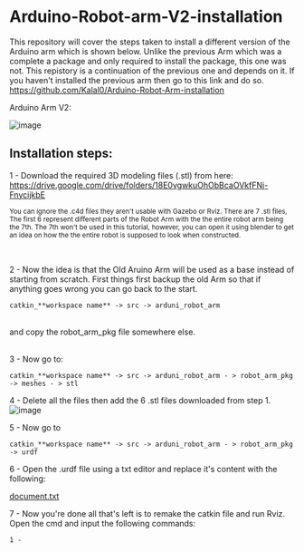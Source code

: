 # Arduino-Robot-arm-V2-installation
  This repository will cover the steps taken to install a different version of the Arduino arm which is shown below. Unlike the previous Arm which was a complete a package and only required to install the package, this one was not. This repistory is a continuation of the previous one and depends on it. If you haven't installed the previous arm then go to this link and do so.  https://github.com/Kalal0/Arduino-Robot-Arm-installation
  
  
  Arduino Arm V2: 
 
 ![image](https://user-images.githubusercontent.com/109832303/184187166-0af1afa2-59e8-461e-a58f-33ba5e8b35ae.png)



## Installation steps: 

1 - Download the required 3D modeling files (.stl) from here: https://drive.google.com/drive/folders/18E0vgwkuOhObBcaOVkfFNj-FnycijkbE

<sub>You can ignore the .c4d files they aren't usable with Gazebo or Rviz. There are 7 .stl files, The first 6 represent different parts 
    of the Robot Arm with the the entire robot arm being the 7th. The 7th won't be used in this tutorial, however, you can open it using blender to get an idea
  on how the the entire robot is supposed to look when constructed. 
</sub>
    
</br>

2 - Now the idea is that the Old Aruino Arm will be used as a base instead of starting from scratch. First things first backup the old Arm so that if anything
goes wrong you can go back to the start. </br> 

    catkin_**workspace name** -> src -> arduni_robot_arm  
</br>   
and copy the robot_arm_pkg file somewhere else.
</br></br>

3 - Now go to:

    catkin_**workspace name** -> src -> arduni_robot_arm - > robot_arm_pkg -> meshes - > stl
    
4 - Delete all the files then add the 6 .stl files downloaded from step 1.
![image](https://user-images.githubusercontent.com/109832303/184194780-867b14d1-9dbc-4aa0-8a02-b073b3bb59c4.png)

5 - Now go to

    catkin_**workspace name** -> src -> arduni_robot_arm - > robot_arm_pkg -> urdf
    
6 - Open the .urdf file using a txt editor and replace it's content with the following: 


   [document.txt](https://github.com/Kalal0/Arduino-Robot-arm-V2-installation/files/9310677/document.txt)
   
7 - Now you're done all that's left is to remake the catkin file and run Rviz. Open the cmd and input the following commands: 

    1 - 


    
